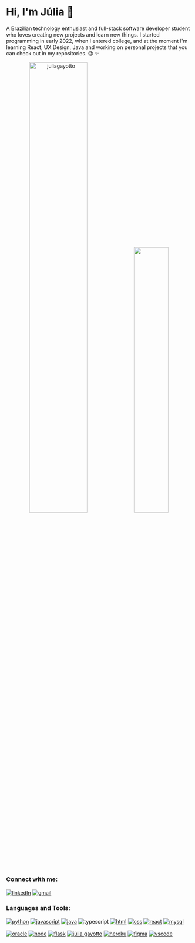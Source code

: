 <h1>Hi, I'm Júlia 👋</h1>

<div>
   <p>A Brazilian technology enthusiast and full-stack software developer student who loves creating new projects and learn new things. I started programming in early 2022, when I entered college, and at the moment I'm learning React, UX Design, Java and working on personal projects that you can check out in my repositories. &#128521; &#10024; </p>
</div>

<div align="center">
   <img width="56%"  src="https://github-readme-stats.vercel.app/api?username=juliagayotto&show_icons=true&theme=dracula&include_all_commits=true&count_private=true" alt="juliagayotto" />
     <img width="43%" src="https://github-readme-stats.vercel.app/api/top-langs/?username=juliagayotto&layout=compact&theme=dracula"/>
</div>

<div>
   <h3>Connect with me:</h3>
   <a href="https://www.linkedin.com/in/juliagayotto/" target="blank"><img align="center" src="https://img.shields.io/badge/LinkedIn-0077B5?style=for-the-badge&logo=linkedin&logoColor=white" alt="linkedIn"/></a> <a href="mailto:juliagayotto@gmail.com" target="blank"><img align="center" src="https://img.shields.io/badge/Gmail-D14836?style=for-the-badge&logo=gmail&logoColor=white" alt="gmail"/></a>
  <h3>Languages and Tools:</h3>
   
   <a href="#" target="blank"><img align="center" src="https://img.shields.io/badge/Python-3776AB?style=for-the-badge&logo=python&logoColor=white" alt="python"/></a> <a href="#" target="blank"><img align="center" src="https://img.shields.io/badge/JavaScript-F7DF1E?style=for-the-badge&logo=javascript&logoColor=black" alt="javascript"/></a> <a href="#" target="blank"><img align="center" src="https://img.shields.io/badge/Java-ED8B00?style=for-the-badge&logo=java&logoColor=white" alt="java"/></a> <img align="center" src="https://img.shields.io/badge/TypeScript-007ACC?style=for-the-badge&logo=typescript&logoColor=white" alt="typescript"/></a> <a href="#" target="blank"><img align="center" src="https://img.shields.io/badge/HTML5-E34F26?style=for-the-badge&logo=html5&logoColor=white" alt="html"/></a> <a href="#" target="blank"><img align="center" src="https://img.shields.io/badge/CSS3-1572B6?style=for-the-badge&logo=css3&logoColor=white" alt="css"/></a> <a href="#" target="blank"><img align="center" src="https://img.shields.io/badge/React-20232A?style=for-the-badge&logo=react&logoColor=61DAFB" alt="react"/></a> <a href="#" target="blank"><img align="center" src="https://img.shields.io/badge/MySQL-005C84?style=for-the-badge&logo=mysql&logoColor=white" alt="mysql"/></a>
   <br>
   
   <a href="#" target="blank"><img align="center" src="https://img.shields.io/badge/Oracle-F80000?style=for-the-badge&logo=oracle&logoColor=black" alt="oracle"/></a> <a href="#" target="blank"><img align="center" src="https://img.shields.io/badge/Node.js-43853D?style=for-the-badge&logo=node.js&logoColor=white" alt="node"/></a> <a href="#" target="blank"> <a href="#" target="blank"><img align="center" src="https://img.shields.io/badge/Flask-000000?style=for-the-badge&logo=flask&logoColor=white" alt="flask"/></a> <a href="#" target="blank"><img align="center" src="https://img.shields.io/badge/Eclipse-2C2255?style=for-the-badge&logo=eclipse&logoColor=white" alt="júlia gayotto"/></a> <a href="#" target="blank"><img align="center" src="https://img.shields.io/badge/Heroku-430098?style=for-the-badge&logo=heroku&logoColor=white" alt="heroku"/></a> <a href="#" target="blank"><img align="center" src="https://img.shields.io/badge/Figma-F24E1E?style=for-the-badge&logo=figma&logoColor=white" alt="figma"/></a> <a href="#" target="blank"><img align="center" src="https://img.shields.io/badge/Visual_Studio_Code-0078D4?style=for-the-badge&logo=visual%20studio%20code&logoColor=white" alt="vscode"/></a>
</div>
